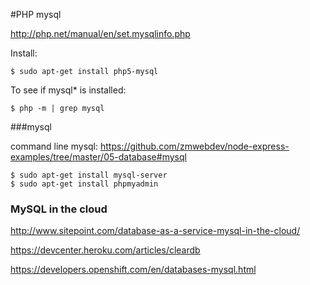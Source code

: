 #PHP mysql

http://php.net/manual/en/set.mysqlinfo.php

Install:
```
$ sudo apt-get install php5-mysql
```
To see if mysql* is installed:
```
$ php -m | grep mysql
```

###mysql

command line mysql: https://github.com/zmwebdev/node-express-examples/tree/master/05-database#mysql

```
$ sudo apt-get install mysql-server
$ sudo apt-get install phpmyadmin
```
### MySQL in the cloud

http://www.sitepoint.com/database-as-a-service-mysql-in-the-cloud/

https://devcenter.heroku.com/articles/cleardb

https://developers.openshift.com/en/databases-mysql.html
